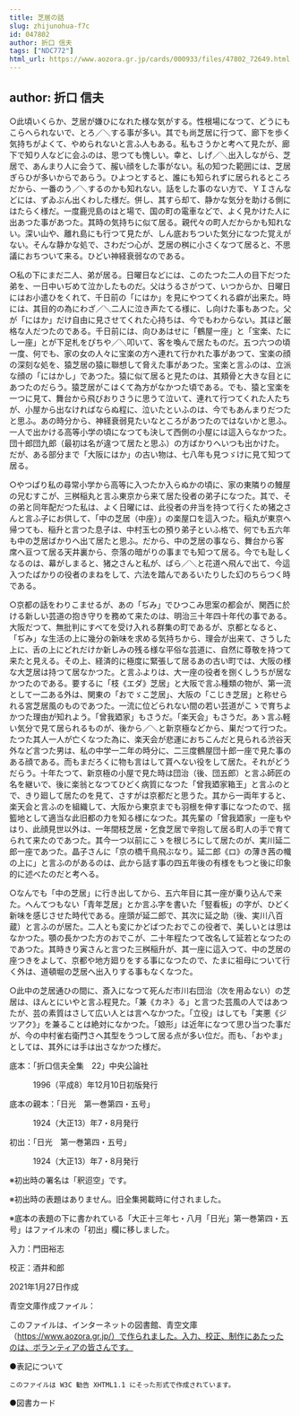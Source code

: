 ```yaml
---
title: 芝居の話
slug: zhijunohua-f7c
id: 047802
author: 折口 信夫
tags: ["NDC772"]
html_url: https://www.aozora.gr.jp/cards/000933/files/47802_72649.html
---
```


## author: 折口 信夫

○此頃いくらか、芝居が嫌ひになれた様な気がする。性根場になつて、どうにもこらへられないで、とろ／＼する事が多い。其でも尚芝居に行つて、廊下を歩く気持ちがよくて、やめられないと言ふ人もある。私もさうかと考へて見たが、廊下で知り人などに会ふのは、思つても愧しい。幸と、しげ／＼出入しながら、芝居で、あんまり人に会うて、赧い顔をした事がない。私の知つた範囲には、芝居ぎらひが多いからであらう。ひよつとすると、誰にも知られずに居られるところだから、一番のう／＼するのかも知れない。話をした事のない方で、ＹＩさんなどには、ずゐぶん出くわした様だ。併し、其すら却て、静かな気分を助ける側にはたらく様だ。一度鹿児島のはと場で、国の町の電車などで、よく見かけた人に出あつた事があつた。其時の気持ちに似て居る。親代々の町人だからかも知れない。深い山や、離れ島にも行つて見たが、しん底おちついた気分になつた覚えがない。そんな静かな処で、さわだつ心が、芝居の桝に小さくなつて居ると、不思議におちついて来る。ひどい神経衰弱なのである。

○私の下にまだ二人、弟が居る。日曜日などには、このたつた二人の目下だつた弟を、一日中いぢめて泣かしたものだ。父はうるさがつて、いつからか、日曜日にはお小遣ひをくれて、千日前の「にはか」を見にやつてくれる癖が出来た。時には、其目的の為にわざ／＼二人に泣き声たてる様に、し向けた事もあつた。父が「にはか」だけ自由に見させてくれた心持ちは、今でもわからない。其ほど厳格な人だつたのである。千日前には、向ひあはせに「鶴屋一座」と「宝楽、たにし一座」とが下足札をぴちや／＼叩いて、客を喚んで居たものだ。五つ六つの頃一度、何でも、家の女の人々に宝楽の方へ連れて行かれた事があつて、宝楽の顔の深刻な処を、猿芝居の猿に聯想して脅えた事があつた。宝楽と言ふのは、立派な顔の「にはかし」であつた。猿に似て居ると見たのは、其頬骨と大きな目とにあつたのだらう。猿芝居がこはくて為方がなかつた頃である。でも、猿と宝楽を一つに見て、舞台から飛びおりさうに思うて泣いて、連れて行つてくれた人たちが、小屋から出なければならぬ程に、泣いたといふのは、今でもあんまりだつたと思ふ。あの時分から、神経衰弱見たいなところがあつたのではないかと思ふ。一人で出かける高等小学の頃になつても決して西側の小屋には這入らなかつた。団十郎団九郎（最初は名が違つて居たと思ふ）の方ばかりへいつも出かけた。だが、ある部分まで「大阪にはか」の古い物は、七八年も見つゞけに見て知つて居る。

○やつぱり私の尋常小学から高等に入つたか入らぬかの頃に、家の東隣りの鰻屋の兄むすこが、三桝稲丸と言ふ東京から来て居た役者の弟子になつた。其で、その弟と同年配だつた私は、よく日曜には、此役者の弁当を持つて行くため猪之さんと言ふ子にお供して、「中の芝居（中座）」の楽屋口を這入つた。稲丸が東京へ帰つても、稲升と言つた息子は、中村玉七の預り弟子といふ格で、何でも五六年も中の芝居ばかりへ出て居たと思ふ。だから、中の芝居の事なら、舞台から客席へ亘つて居る天井裏から、奈落の暗がりの事までも知つて居る。今でも耻しくなるのは、幕がしまると、猪之さんと私が、ばら／＼と花道へ飛んで出て、今這入つたばかりの役者のまねをして、六法を踏んであるいたりした幻のちらつく時である。

○京都の話をわりこませるが、あの「ぢみ」でひつこみ思案の都会が、関西に於ける新しい芸道の抱き守りを務めて来たのは、明治三十年四十年代の事である。大阪だつて、無批判にすべてを受け入れる群集の町であるが、京都となると、「ぢみ」な生活の上に幾分の新味を求める気持ちから、理会が出来て、さうした上に、舌の上にどれだけか新しみの残る様な平俗な芸道に、自然に尊敬を持つて来たと見える。その上、経済的に極度に緊張して居るあの古い町では、大阪の様な大芝居は持つて居なかつた。と言ふよりは、大一座の役者を捌くしうちが居なかつたのである。要するに「枝《エダ》芝居」と大阪で言ふ種類の物が、第一流として一二ある外は、関東の「おでゞこ芝居」、大阪の「こじき芝居」と称せられる宮芝居風のものであつた。一流に位どられない間の若い芸道がこゝで育ちよかつた理由が知れよう。「曾我廼家」もさうだ。「楽天会」もさうだ。あゝ言ふ軽い気分で見て居られるものが、後から／＼と新京極などから、巣だつて行つた。たつた其人一人が亡くなつた為に、楽天会が悲運におちこんだと見られる渋谷天外など言つた男は、私の中学一二年の時分に、二三度鶴屋団十郎一座で見た事のある顔である。而もまだろくに物も言はして貰へない役をして居た。それがどうだらう。十年たつて、新京極の小屋で見た時は団治（後、団五郎）と言ふ師匠の名を継いで、後に楽翁となつてひどく病質になつた「曾我廼家箱王」と言ふのとで、きり廻して居たのを見て、さすがは京都だと思うた。其から一両年すると、楽天会と言ふのを組織して、大阪から東京までも羽根を伸す事になつたので、揺籃地として適当な此旧都の力を知る様になつた。其先輩の「曾我廼家」一座もやはり、此顔見世以外は、一年間枝芝居・乞食芝居で辛抱して居る町人の手で育てられて来たのであつた。其今一つ以前にこゝを根じろにして居たのが、実川延二郎一座であつた。晶子さんに「京の橋千鳥飛ぶなり。延二郎《ロ》の薄き茜の幟の上に」と言ふのがあるのは、此から話す事の四五年後の有様をもつと後に印象的に述べたのだと考へる。

○なんでも「中の芝居」に行き出してから、五六年目に其一座が乗り込んで来た。へんてつもない「青年芝居」とか言ふ字を書いた「竪看板」の字が、ひどく新味を感じさせた時代である。座頭が延二郎で、其次に延之助（後、実川八百蔵）と言ふのが居た。二人とも変にかどばつたおでこの役者で、美しいとは思はなかつた。顎の長かつた方のおでこが、二十年程たつて改名して延若となつたのであつた。其時きり寅さんと言つた三桝稲升が、其一座に這入つて、中の芝居の座つきをよして、京都や地方廻りをする事になつたので、たまに祖母について行く外は、道頓堀の芝居へ出入りする事もなくなつた。

○此中の芝居通ひの間に、斎入になつて死んだ市川右団治（次を用ゐない）の芝居は、ほんとにいやと言ふ程見た。「兼《カネ》る」と言つた芸風の人ではあつたが、芸の素質はさして広い人とは言へなかつた。「立役」はしても「実悪《ジツアク》」を兼ることは絶対になかつた。「娘形」は近年になつて思ひ当つた事だが、今の中村雀右衛門さへ其型をうつして居る点が多い位だ。而も、「おやま」としては、其外には手は出さなかつた様だ。













底本：「折口信夫全集　22」中央公論社

　　　1996（平成8）年12月10日初版発行

底本の親本：「日光　第一巻第四・五号」

　　　1924（大正13）年7・8月発行

初出：「日光　第一巻第四・五号」

　　　1924（大正13）年7・8月発行

※初出時の署名は「釈迢空」です。

※初出時の表題はありません。旧全集掲載時に付されました。

※底本の表題の下に書かれている「大正十三年七・八月「日光」第一巻第四・五号」はファイル末の「初出」欄に移しました。

入力：門田裕志

校正：酒井和郎

2021年1月27日作成

青空文庫作成ファイル：

このファイルは、インターネットの図書館、青空文庫（https://www.aozora.gr.jp/）で作られました。入力、校正、制作にあたったのは、ボランティアの皆さんです。











●表記について


	このファイルは W3C 勧告 XHTML1.1 にそった形式で作成されています。







●図書カード